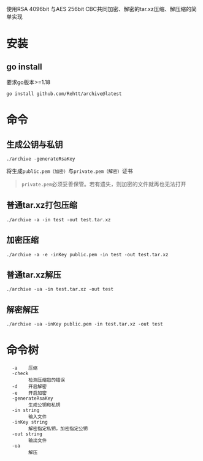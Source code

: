 使用RSA 4096bit 与AES 256bit CBC共同加密、解密的tar.xz压缩、解压缩的简单实现

# 安装
## go install
要求go版本>=1.18

```shell
go install github.com/Rehtt/archive@latest
```

# 命令

## 生成公钥与私钥
```shell
./archive -generateRsaKey
```
将生成`public.pem（加密）`与`private.pem（解密）`证书

> `private.pem`必须妥善保管。若有遗失，则加密的文件就再也无法打开

## 普通tar.xz打包压缩
```shell
./archive -a -in test -out test.tar.xz
```

## 加密压缩
```shell
./archive -a -e -inKey public.pem -in test -out test.tar.xz
```

## 普通tar.xz解压
```shell
./archive -ua -in test.tar.xz -out test
```

## 解密解压
```shell
./archive -ua -inKey public.pem -in test.tar.xz -out test
```

# 命令树
```shell
  -a    压缩
  -check
        检测压缩包的错误
  -d    开启解密
  -e    开启加密
  -generateRsaKey
        生成公钥和私钥
  -in string
        输入文件
  -inKey string
        解密指定私钥，加密指定公钥
  -out string
        输出文件
  -ua
        解压

```
